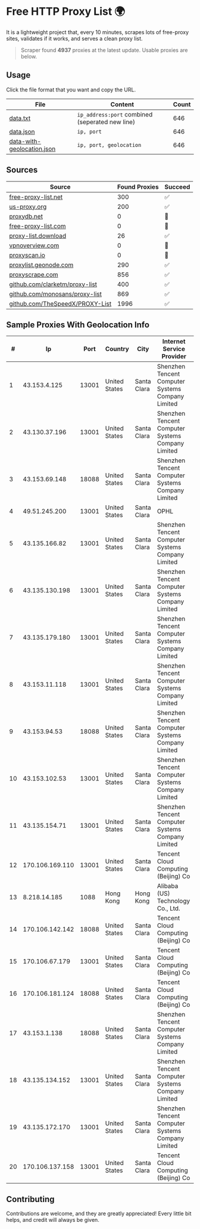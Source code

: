 
# Free HTTP Proxy List 🌍

It is a lightweight project that, every 10 minutes, scrapes lots of free-proxy sites, validates if it works, and serves a clean proxy list.


> Scraper found **4937** proxies at the latest update. Usable proxies are below.

## Usage

Click the file format that you want and copy the URL.


|File|Content|Count|
|----|-------|-----|
|[data.txt](https://raw.githubusercontent.com/themiralay/Proxy-List-World/master/data.txt)|`ip_address:port` combined (seperated new line)|646|
|[data.json](https://raw.githubusercontent.com/themiralay/Proxy-List-World/master/data.json)|`ip, port`|646|
|[data-with-geolocation.json](https://raw.githubusercontent.com/themiralay/Proxy-List-World/master/data-with-geolocation.json)|`ip, port, geolocation`|646|

## Sources

|Source|Found Proxies|Succeed|
|------|-------------|-------|
|[free-proxy-list.net](https://free-proxy-list.net)|300|✅|
|[us-proxy.org](https://www.us-proxy.org)|200|✅|
|[proxydb.net](http://proxydb.net)|0|🚫|
|[free-proxy-list.com](https://free-proxy-list.com/?page=&port=&type%5B%5D=http&type%5B%5D=https&up_time=0&search=Search)|0|🚫|
|[proxy-list.download](https://www.proxy-list.download/HTTP)|26|✅|
|[vpnoverview.com](https://vpnoverview.com/privacy/anonymous-browsing/free-proxy-servers)|0|🚫|
|[proxyscan.io](https://www.proxyscan.io)|0|🚫|
|[proxylist.geonode.com](https://proxylist.geonode.com/api/proxy-list?limit=300&page=1&sort_by=lastChecked&sort_type=desc&protocols=http,https)|290|✅|
|[proxyscrape.com](https://api.proxyscrape.com/v2/?request=displayproxies&protocol=http&timeout=10000&country=all&ssl=all&anonymity=all)|856|✅|
|[github.com/clarketm/proxy-list](https://raw.githubusercontent.com/clarketm/proxy-list/master/proxy-list-raw.txt)|400|✅|
|[github.com/monosans/proxy-list](https://raw.githubusercontent.com/monosans/proxy-list/main/proxies/http.txt)|869|✅|
|[github.com/TheSpeedX/PROXY-List](https://raw.githubusercontent.com/TheSpeedX/PROXY-List/master/http.txt)|1996|✅|


## Sample Proxies With Geolocation Info

|#|Ip|Port|Country|City|Internet Service Provider|
|-|--|----|-------|----|-------------------------|
|1|43.153.4.125|13001|United States|Santa Clara|Shenzhen Tencent Computer Systems Company Limited|
|2|43.130.37.196|13001|United States|Santa Clara|Shenzhen Tencent Computer Systems Company Limited|
|3|43.153.69.148|18088|United States|Santa Clara|Shenzhen Tencent Computer Systems Company Limited|
|4|49.51.245.200|13001|United States|Santa Clara|OPHL|
|5|43.135.166.82|13001|United States|Santa Clara|Shenzhen Tencent Computer Systems Company Limited|
|6|43.135.130.198|13001|United States|Santa Clara|Shenzhen Tencent Computer Systems Company Limited|
|7|43.135.179.180|13001|United States|Santa Clara|Shenzhen Tencent Computer Systems Company Limited|
|8|43.153.11.118|13001|United States|Santa Clara|Shenzhen Tencent Computer Systems Company Limited|
|9|43.153.94.53|18088|United States|Santa Clara|Shenzhen Tencent Computer Systems Company Limited|
|10|43.153.102.53|13001|United States|Santa Clara|Shenzhen Tencent Computer Systems Company Limited|
|11|43.135.154.71|13001|United States|Santa Clara|Shenzhen Tencent Computer Systems Company Limited|
|12|170.106.169.110|13001|United States|Santa Clara|Tencent Cloud Computing (Beijing) Co|
|13|8.218.14.185|1088|Hong Kong|Hong Kong|Alibaba (US) Technology Co., Ltd.|
|14|170.106.142.142|18088|United States|Santa Clara|Tencent Cloud Computing (Beijing) Co|
|15|170.106.67.179|13001|United States|Santa Clara|Tencent Cloud Computing (Beijing) Co|
|16|170.106.181.124|18088|United States|Santa Clara|Tencent Cloud Computing (Beijing) Co|
|17|43.153.1.138|18088|United States|Santa Clara|Shenzhen Tencent Computer Systems Company Limited|
|18|43.135.134.152|13001|United States|Santa Clara|Shenzhen Tencent Computer Systems Company Limited|
|19|43.135.172.170|13001|United States|Santa Clara|Shenzhen Tencent Computer Systems Company Limited|
|20|170.106.137.158|13001|United States|Santa Clara|Tencent Cloud Computing (Beijing) Co|



## Contributing

Contributions are welcome, and they are greatly appreciated! Every
little bit helps, and credit will always be given.

